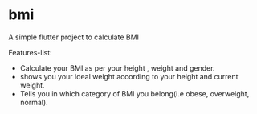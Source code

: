 # bmi

A simple flutter project to calculate BMI

Features-list:

- Calculate your BMI as per your  height , weight and gender.
- shows you your ideal weight according to your height and current weight.
- Tells you in which category of BMI you belong(i.e obese, overweight, normal).
 



